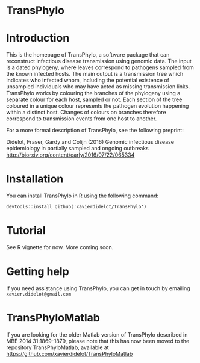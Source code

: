 # TransPhylo

# Introduction

This is the homepage of TransPhylo, a software package that can reconstruct infectious disease transmission using genomic data. The input is a dated phylogeny, where leaves correspond to pathogens sampled from the known infected hosts. The main output is a transmission tree which indicates who infected whom, including the potential existence of unsampled individuals who may have acted as missing transmission links. TransPhylo works by colouring the branches of the phylogeny using a separate colour for each host, sampled or not. Each section of the tree  coloured in a unique colour represents the pathogen evolution happening within a distinct host. Changes of colours on branches therefore correspond to transmission events from one host to another.

For a more formal description of TransPhylo, see the following preprint:

Didelot, Fraser, Gardy and Colijn (2016)
Genomic infectious disease epidemiology in partially sampled and ongoing outbreaks
http://biorxiv.org/content/early/2016/07/22/065334

# Installation

You can install TransPhylo in R using the following command:

`devtools::install_github('xavierdidelot/TransPhylo')`

# Tutorial

See R vignette for now. More coming soon.

# Getting help

If you need assistance using TransPhylo, you can get in touch by emailing `xavier.didelot@gmail.com`


# TransPhyloMatlab

If you are looking for the older Matlab version of TransPhylo described in MBE 2014 31:1869-1879, please note that this has now been moved to the repository TransPhyloMatlab, available at https://github.com/xavierdidelot/TransPhyloMatlab
